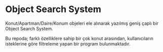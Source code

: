 # Object Search System

Konut/Apartman/Daire/Konum objeleri ele alınarak yazılmış geniş çaplı bir Object Search System.

Bu repoda; farklı özelliklere sahip bir çok konut arasından, kullanıcıların isteklerine göre filtreleme yapan bir program bulunmaktadır.
